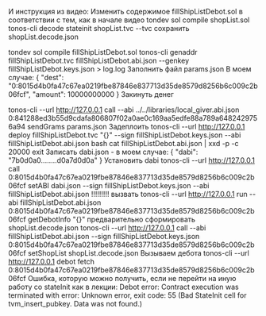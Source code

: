 И инструкция из видео:
Изменить содержимое fillShipListDebot.sol в соответствии с тем, как в начале видео
tondev sol compile shopList.sol
tonos-cli decode stateinit shopList.tvc --tvc
сохранить shopList.decode.json

tondev sol compile fillShipListDebot.sol
tonos-cli genaddr fillShipListDebot.tvc fillShipListDebot.abi.json --genkey fillShipListDebot.keys.json > log.log
Заполнить файл params.json
В моем случае:
{
    "dest": "0:8015d4b0fa47c67ea0219fbe87846e837713d35de8579d8256b6c009c2b06fcf",
    "amount": 10000000000
}
Закинуть денег
 
tonos-cli --url http://127.0.0.1 call --abi ../../libraries/local_giver.abi.json 0:841288ed3b55d9cdafa806807f02a0ae0c169aa5edfe88a789a6482429756a94 sendGrams params.json
Задеплоить
tonos-cli --url http://127.0.0.1 deploy fillShipListDebot.tvc "{}" --sign fillShipListDebot.keys.json --abi fillShipListDebot.abi.json
bash
cat fillShipListDebot.abi.json | xxd -p -c 20000
exit
Записать dabi.json - в моем случае:
{
    "dabi": "7b0d0a0........d0a7d0d0a"
}
Установить dabi
tonos-cli --url http://127.0.0.1 call 0:8015d4b0fa47c67ea0219fbe87846e837713d35de8579d8256b6c009c2b06fcf setABI dabi.json --sign fillShipListDebot.keys.json --abi fillShipListDebot.abi.json
!!!!!!!!!
вызвать
tonos-cli --url http://127.0.0.1 run --abi fillShipListDebot.abi.json 0:8015d4b0fa47c67ea0219fbe87846e837713d35de8579d8256b6c009c2b06fcf getDebotInfo "{}"
предварительно сформировать shopList.decode.json
tonos-cli --url http://127.0.0.1 call --abi fillShipListDebot.abi.json --sign fillShipListDebot.keys.json 0:8015d4b0fa47c67ea0219fbe87846e837713d35de8579d8256b6c009c2b06fcf setShopList shopList.decode.json
Вызываем дебота
tonos-cli --url http://127.0.0.1 debot fetch 0:8015d4b0fa47c67ea0219fbe87846e837713d35de8579d8256b6c009c2b06fcf
Ошибка, которую можно получить, если не перейти на иную работу со stateInit как в лекции:
Debot error: Contract execution was terminated with error: Unknown error, exit code: 55 (Bad StateInit cell for tvm_insert_pubkey. Data was not found.)